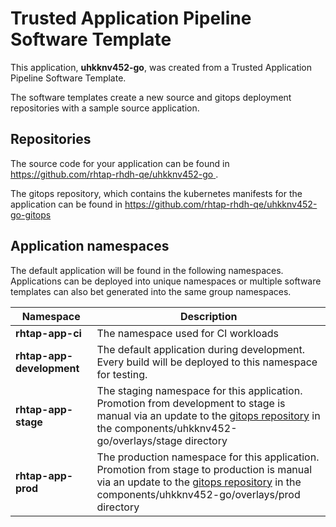 # Trusted Application Pipeline Software Template

This application, **uhkknv452-go**, was created from a Trusted Application Pipeline Software Template.

The software templates create a new source and gitops deployment repositories with a sample source application. 

## Repositories

The source code for your application can be found in [https://github.com/rhtap-rhdh-qe/uhkknv452-go ](https://github.com/rhtap-rhdh-qe/uhkknv452-go ).
 
The gitops repository, which contains the kubernetes manifests for the application can be found in 
[https://github.com/rhtap-rhdh-qe/uhkknv452-go-gitops ](https://github.com/rhtap-rhdh-qe/uhkknv452-go-gitops ) 

## Application namespaces 

The default application will be found in the following namespaces. Applications can be deployed into unique namespaces or multiple software templates can also bet generated into the same group namespaces.  

|  Namespace   |  Description   |  
| -------- | -------- |
| **rhtap-app-ci** | The namespace used for CI workloads |
| **rhtap-app-development** | The default application during development. Every build will be deployed to this namespace for testing. |
| **rhtap-app-stage** | The staging namespace for this application. Promotion from development to stage is manual via an update to the [gitops repository](https://github.com/rhtap-rhdh-qe/uhkknv452-go-gitops ) in the components/uhkknv452-go/overlays/stage directory |
| **rhtap-app-prod** | The production namespace for this application. Promotion from stage to production is manual via an update to the [gitops repository](https://github.com/rhtap-rhdh-qe/uhkknv452-go-gitops ) in the components/uhkknv452-go/overlays/prod directory |